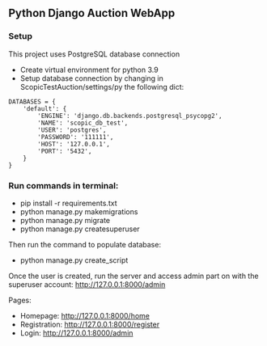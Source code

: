 ## Python Django Auction WebApp
### Setup
This project uses PostgreSQL database connection
- Create virtual environment for python 3.9
- Setup database connection by changing in ScopicTestAuction/settings/py the following dict:
```
DATABASES = {
    'default': {
        'ENGINE': 'django.db.backends.postgresql_psycopg2',
        'NAME': 'scopic_db_test',
        'USER': 'postgres',
        'PASSWORD': '111111',
        'HOST': '127.0.0.1',
        'PORT': '5432',
    }
}
```
### Run commands in terminal:
- pip install -r requirements.txt
- python manage.py makemigrations
- python manage.py migrate
- python manage.py createsuperuser

Then run the command to populate database:
- python manage.py create_script

Once the user is created, run the server and access admin part on with the superuser account:
http://127.0.0.1:8000/admin

Pages:
- Homepage: http://127.0.0.1:8000/home
- Registration: http://127.0.0.1:8000/register
- Login: http://127.0.0.1:8000/admin